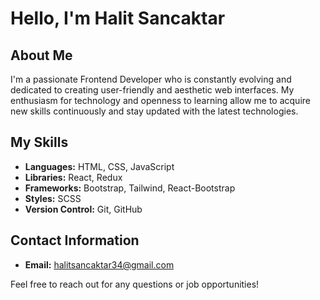 # Hello, I'm Halit Sancaktar

## About Me
I'm a passionate Frontend Developer who is constantly evolving and dedicated to creating user-friendly and aesthetic web interfaces. 
My enthusiasm for technology and openness to learning allow me to acquire new skills continuously and stay updated with the latest technologies.

## My Skills
- **Languages:** HTML, CSS, JavaScript
- **Libraries:** React, Redux
- **Frameworks:** Bootstrap, Tailwind, React-Bootstrap
- **Styles:** SCSS
- **Version Control:** Git, GitHub

## Contact Information
- **Email:** halitsancaktar34@gmail.com

Feel free to reach out for any questions or job opportunities!
